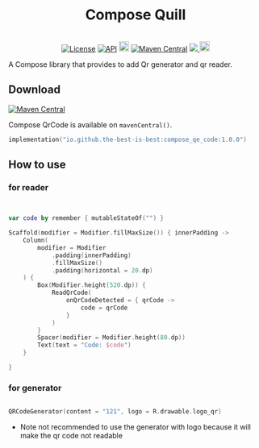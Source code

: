 <h1 align="center">Compose Quill</h1><br>
<div align="center">
<a href="https://opensource.org/licenses/Apache-2.0"><img alt="License" src="https://img.shields.io/badge/License-Apache%202.0-blue.svg"/></a>
<a href="https://android-arsenal.com/api?level=21" rel="nofollow"><img alt="API" src="https://camo.githubusercontent.com/0eda703da08220e08354f624a3fc0023f10416a302565c69c3759bf6e0800d40/68747470733a2f2f696d672e736869656c64732e696f2f62616467652f4150492d32312532422d627269676874677265656e2e7376673f7374796c653d666c6174" data-canonical-src="https://img.shields.io/badge/API-21%2B-brightgreen.svg?style=flat" style="max-width: 100%;"></a>
<a href="https://github.com/the-best-is-best/"><img alt="Profile" src="https://img.shields.io/badge/github-.svg?&style=for-the-badge&logo=github&logoColor=white" height="20"/></a>
<a href="https://central.sonatype.com/search?q=io.github.the-best-is-best&smo=true"><img alt="Maven Central" src="https://img.shields.io/maven-central/v/io.github.the-best-is-best/compose_qe_code"/></a>
<a href= "https://cocoapods.org/pods/TQrCode">
 <img src="https://img.shields.io/cocoapods/v/TQrCode.svg?style=flat" />
 </a>
<a href="https://github.com/the-best-is-best/TQrCode"> 
  <img src="https://github.githubassets.com/images/modules/logos_page/GitHub-Mark.png" width="20" height="20"/>
</a>
</div>

A Compose library that provides to add Qr generator and qr reader.

## Download

[![Maven Central](https://img.shields.io/maven-central/v/io.github.the-best-is-best/compose_qe_code)](https://central.sonatype.com/artifact/io.github.the-best-is-best/compose_qe_code)

Compose QrCode is available on `mavenCentral()`.

```kotlin
implementation("io.github.the-best-is-best:compose_qe_code:1.0.0")
```

## How to use

### for reader

```kotlin


var code by remember { mutableStateOf("") }

Scaffold(modifier = Modifier.fillMaxSize()) { innerPadding ->
    Column(
        modifier = Modifier
            .padding(innerPadding)
            .fillMaxSize()
            .padding(horizontal = 20.dp)
    ) {
        Box(Modifier.height(520.dp)) {
            ReadQrCode(
                onQrCodeDetected = { qrCode ->
                    code = qrCode
                }
            )
        }
        Spacer(modifier = Modifier.height(80.dp))
        Text(text = "Code: $code")
    }

}
```

### for generator

```kotlin

QRCodeGenerator(content = "121", logo = R.drawable.logo_qr)

```

- Note not recommended to use the generator with logo because it will make the qr code not readable